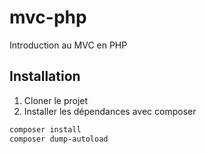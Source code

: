 # mvc-php
Introduction au MVC en PHP


## Installation

1. Cloner le projet	
2. Installer les dépendances avec composer
```bash
composer install
composer dump-autoload
```
